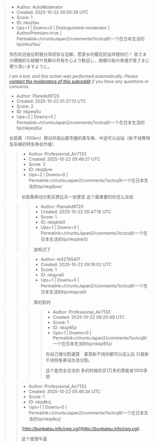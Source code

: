 > - Author: AutoModerator
> - Created: 2025-10-22 00:05:39 UTC
> - Score: 1
> - ID: nkozfau
> - Ups=1 | Downs=0 | Distinguished=moderator | AuthorPremium=true | Permalink=/r/runtoJapan2/comments/1octcq9/一个在日本生活的tip/nkozfau/
>
> 热烈欢迎各位积极分享经验与见解，愿家乡的樱花好运伴随你们！
> 皆さまの積極的な経験や見解の共有を心より歓迎し、故郷の桜の幸運が皆さまに寄り添いますように。
> 
> *I am a bot, and this action was performed automatically. Please [contact the moderators of this subreddit](/message/compose/?to=/r/runtoJapan2) if you have any questions or concerns.*

> - Author: PlaneAd9720
> - Created: 2025-10-22 01:37:13 UTC
> - Score: 2
> - ID: nkpeq0u
> - Ups=2 | Downs=0 | Permalink=/r/runtoJapan2/comments/1octcq9/一个在日本生活的tip/nkpeq0u/
>
> 长距离（100km）移动并超出都市圈的乘车券，中途可以出站（新干线等特急车辆的特急券会作废）

>> - Author: Professional_Air7133
>> - Created: 2025-10-22 05:46:27 UTC
>> - Score: 2
>> - ID: nkqdjvw
>> - Ups=2 | Downs=0 | Permalink=/r/runtoJapan2/comments/1octcq9/一个在日本生活的tip/nkqdjvw/
>>
>> 长距离移动分割买票比买一张便宜 这个最重要的你怎么没说

>>> - Author: PlaneAd9720
>>> - Created: 2025-10-22 05:47:18 UTC
>>> - Score: 1
>>> - ID: nkqdnb0
>>> - Ups=1 | Downs=0 | Permalink=/r/runtoJapan2/comments/1octcq9/一个在日本生活的tip/nkqdnb0/
>>>
>>> 涨知识了

>>> - Author: rk42745417
>>> - Created: 2025-10-22 09:16:02 UTC
>>> - Score: 1
>>> - ID: nkqyra0
>>> - Ups=1 | Downs=0 | Permalink=/r/runtoJapan2/comments/1octcq9/一个在日本生活的tip/nkqyra0/
>>>
>>> 真的假的

>>>> - Author: Professional_Air7133
>>>> - Created: 2025-10-22 09:20:49 UTC
>>>> - Score: 1
>>>> - ID: nkqz85z
>>>> - Ups=1 | Downs=0 | Permalink=/r/runtoJapan2/comments/1octcq9/一个在日本生活的tip/nkqz85z/
>>>>
>>>> 你自己搜分割運賃　甚至新干线你都可以这么玩 只是新干线特急券没办法分割。
>>>> 
>>>> 这个是完全合法的 多的时候你买1万多的票能省1000多把

>> - Author: Professional_Air7133
>> - Created: 2025-10-22 05:46:34 UTC
>> - Score: 1
>> - ID: nkqdkcj
>> - Ups=1 | Downs=0 | Permalink=/r/runtoJapan2/comments/1octcq9/一个在日本生活的tip/nkqdkcj/
>>
>> [http://bunkatsu.info/cpg.cgi](http://bunkatsu.info/cpg.cgi)
>> 
>> 这个就很牛逼
